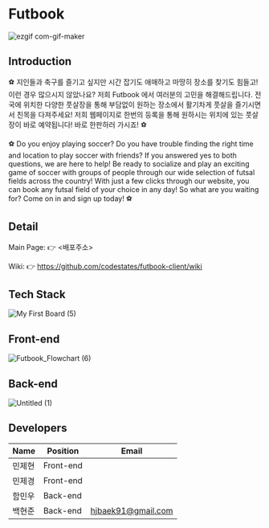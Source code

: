 # Futbook
![ezgif com-gif-maker](https://user-images.githubusercontent.com/71122594/116981025-f44a1380-ad01-11eb-9ba9-5ef606b315f2.gif)


## Introduction
⚽ 지인들과 축구를 즐기고 싶지만 시간 잡기도 애매하고 마땅히 장소를 찾기도 힘들고! 이런 경우 많으시지 않았나요? 저희 Futbook 에서 여러분의 고민을 해결해드립니다. 전국에 위치한 다양한 풋살장을 통해 부담없이 원하는 장소에서 활기차게 풋살을 즐기시면서 친목을 다져주세요! 저희 웹페이지로 한번의 등록을 통해 원하시는 위치에 있는 풋살장이 바로 예약됩니다! 바로 한판하러 가시죠! ⚽

⚽ Do you enjoy playing soccer? Do you have trouble finding the right time and location to play soccer with friends? If you answered yes to both questions, we are here to help! Be ready to socialize and play an exciting game of soccer with groups of people through our wide selection of futsal fields across the country! With just a few clicks through our website, you can book any futsal field of your choice in any day! So what are you waiting for? Come on in and sign up today! ⚽

## Detail
Main Page: 👉 <배포주소>

Wiki: 👉 https://github.com/codestates/futbook-client/wiki

## Tech Stack
![My First Board (5)](https://user-images.githubusercontent.com/71122594/116988810-dd102380-ad0b-11eb-9084-c7212dcc7b6b.jpg)

## Front-end
![Futbook_Flowchart (6)](https://user-images.githubusercontent.com/71122594/117303068-44b6a200-aeb7-11eb-9165-a50f2c64582b.jpg)

## Back-end
![Untitled (1)](https://user-images.githubusercontent.com/71122594/117003286-9f1cfa80-ad1f-11eb-9e74-bac1ae27b520.jpg)

## Developers
| Name  | Position   | Email              | 
| ----- | ---------- | ------------------ |
| 민제현  | Front-end  |                    | 
| 민제경  | Front-end  |                    | 
| 함민우  | Back-end   |                    | 
| 백현준  | Back-end   | hjbaek91@gmail.com | 
